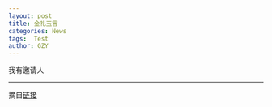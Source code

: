 ```yaml
---
layout: post
title: 金礼玉言
categories: News
tags:  Test
author: GZY
---
```


我有邀请人

*****

摘自[链接](https://www.fengjr.com/cn/act/201901-pc-JLYY.html?channel=banner)